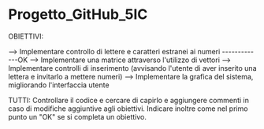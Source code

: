# Progetto_GitHub_5IC

OBIETTIVI:
 
--> Implementare controllo di lettere e caratteri estranei ai numeri -------------OK
--> Implementare una matrice attraverso l'utilizzo di vettori
--> Implementare controlli di inserimento (avvisando l'utente di aver inserito una lettera e invitarlo a mettere numeri)
--> Implementare la grafica del sistema, migliorando l'interfaccia utente


TUTTI:  Controllare il codice e cercare di capirlo e aggiungere commenti in caso di modifiche aggiuntive agli obiettivi.
        Indicare inoltre come nel primo punto un "OK" se si completa un obiettivo.
